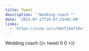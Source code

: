 ```yaml
---
title: Tweet
description: '"Wedding coach "'
date: '2013-07-27T10:07:23+01:00'
links:
  - 'https://vine.co/v/hAnTjOwT19e'
---
```

Wedding coach 
      {{< tweet 0 0 >}}
    
